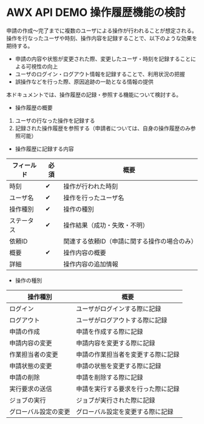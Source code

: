 AWX API DEMO 操作履歴機能の検討
===========================

申請の作成〜完了までに複数のユーザによる操作が行われることが想定される。操作を行なったユーザや時刻、操作内容を記録することで、以下のような効果を期待する。

* 申請の内容や状態が変更された際、変更したユーザ・時刻を記録することによる可視性の向上
* ユーザのログイン・ログアウト情報を記録することで、利用状況の把握
* 誤操作などを行った際、原因追跡の一助となる情報の提供

本ドキュメントでは、操作履歴の記録・参照する機能について検討する。

* 操作履歴の概要
1. ユーザの行なった操作を記録する
2. 記録された操作履歴を参照する（申請者については、自身の操作履歴のみ参照可能）

* 操作履歴に記録する内容

| フィールド | 必須 | 概要 |
| --------------- | --- | ---------------------------------- |
| 時刻 | ✔︎ | 操作が行われた時刻 |
| ユーザ名 | ✔︎ | 操作を行ったユーザ名 |
| 操作種別 | ✔︎ | 操作の種別 |
| ステータス | ✔︎ | 操作結果（成功・失敗・不明） |
| 依頼ID | | 関連する依頼ID（申請に関する操作の場合のみ） |
| 概要 | ✔︎ | 操作内容の概要 |
| 詳細 | | 操作内容の追加情報 |

* 操作の種別

| 操作種別 | 概要 |
| --------------- | ---------------------------------- |
| ログイン | ユーザがログインする際に記録 |
| ログアウト | ユーザがログアウトする際に記録 |
| 申請の作成 | 申請を作成する際に記録 |
| 申請内容の変更 | 申請内容を変更する際に記録 |
| 作業担当者の変更 | 申請の作業担当者を変更する際に記録 |
| 申請状態の変更 | 申請の状態を変更する際に記録 |
| 申請の削除 | 申請を削除する際に記録 |
| 実行要求の送信 | 申請を実行する要求を行った際に記録 |
| ジョブの実行 | ジョブが実行された際に記録 |
| グローバル設定の変更 | グローバル設定を変更する際に記録 |
